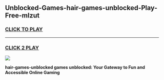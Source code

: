 
## Unblocked-Games-hair-games-unblocked-Play-Free-mlzut
<h3>
<a href="https://premium76.site?title=hair-games-unblocked&ref=20A">CLICK TO PLAY</a></h3>
<hr>

<h3>
<a href="https://premium76.site?title=hair-games-unblocked&ref=20A">CLICK 2 PLAY</a>
  
</h3>

<a href="https://premium76.site?title=hair-games-unblocked&ref=20A"><img src="https://clearcache.store/games.png"></a>


**hair-games-unblocked games unblocked: Your Gateway to Fun and Accessible Online Gaming**
